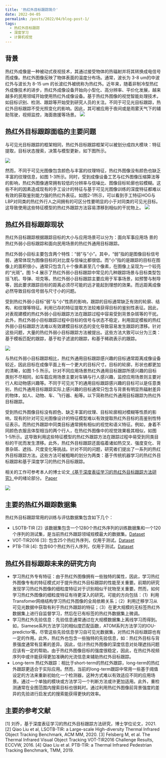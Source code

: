 ```yaml
---
title: '热红外目标跟踪简介'
date: 2022-04-05
permalink: /posts/2022/04/blog-post-1/
tags:
  - 热红外目标跟踪
  - 深度学习
  - 计算机视觉
---
```

## 背景
热红外成像是一种被动式夜视技术，其通过接受物体的热辐射并将其转换成电信号而成像。热红外图像反映了物体表面的温度分布场。通常，波长为 3-8 um的中波红外与波长为 8-15 um 的长波红外被统称为热红外。近年来，随着非制冷型热红外成像技术的进步，热红外成像设备开始向小型化、高分辨率、平价化发展，越来越多的民用领域开始使用热红外成像设备。基于热红外图像的视觉智能处理技术，如目标识别、检测、跟踪等开始受到研究人员的关注。不同于可见光目标跟踪，热红外目标跟踪不受光照变化的影响。因此，其可被应用于夜间或是雨雾天气下的辅助驾驶，视频监控，海面救援等场景。
<img src='/images/1649127908086.png'>


## 热红外目标跟踪面临的主要问题
与可见光目标跟踪的框架相同，热红外目标跟踪框架可以被划分成四大模块：特征提取，目标状态搜索，决策与模型更新，如下图所示。

<img src='/images/1649128000267.png'>

然而，不同于可见光图像包含颜色与丰富的纹理特征，热红外图像没有颜色也缺乏丰富的纹理信息，如图 1-3所示。同时，受到成像设备工艺与红外图像压缩算法等的影响，热红外图像通常拥有较低的分辨率与信噪比、图像目标轮廓也较模糊。这些不利的因素造成现有的手工设计的特征与基于可见光图像训练的深度特征都难以有效的获取鉴别能力强的热红外表征。如图2-1所示，可以看到手工特征HOG与LBP对同类的热红外行人之间拥有的可区分性要明显的小于对同类的可见光目标。这导致使用这些特征模型的热红外跟踪方法容易漂移到相似的干扰物上。
<img src='/images/1649128685757.png'>


## 热红外目标跟踪现状
热红外目标跟踪根据跟踪目标的大小与应用场景可以分为：面向军事应用场
景的热红外弱小目标跟踪和面向民用场景的热红外通用目标跟踪。

热红外弱小目标主要包含两个特性：“弱”与“小”。其中，“弱”指的是图像目标信号弱，通常体现为图像目标的对比度与信噪比都很低。而“小”指的是跟踪的目标在图像上的面积很小，通常只包含几十个像素甚至几个像素，在图像上呈现为一个较亮的“光斑”。图 1-4 展示了热红外弱小目标跟踪中常见的几种跟踪场景与目标类型包括飞机、导弹、坦克等。热红外弱小目标跟踪主要应用于军事场景，如预警与制导等，因此要求跟踪目标的距离必须尽可能的远才能起到理想的效果。而远距离成像必然导致目标信号弱与尺寸小的问题。

受到热红外弱小目标“弱”与“小”性质的影响，跟踪的目标通常缺乏有效的轮廓、结构、和纹理等特征。利用已存的特征提取方法较难获得目标的鉴别性表征。因此，对表观建模的热红外弱小目标跟踪方法在跟踪过程中容易受到背景杂斑等的干扰。此外，热红外弱小目标跟踪过程中目标的信号与状态不稳定，利用固定模板的热红外弱小目标跟踪方法难以有效建模目标状态的变化导致容易发生跟踪的漂移。针对这些问题，大量的热红外弱小目标跟踪方法被提出。这些方法大致可以分为三类：基于模板匹配的跟踪，基于粒子滤波的跟踪，和基于稀疏表示的跟踪。

<img src='/images/1649129948229.png'>

与热红外弱小目标跟踪相比，热红外通用目标跟踪感兴趣的目标通常距离成像设备较近，因此目标在成像平面上有一个更大的目标尺寸。目标的轮廓，形状也都更加的清晰，如图 1-5 所示。针对不同应用场景热红外通用目标跟踪所感兴趣的目标类别不尽相同，如车载应用场景主要对车辆与行人感兴趣，监控应用场景则主要对行人和动物感兴趣等。不同于可见光下的通用目标跟踪感兴趣的目标可以是任意类别，热红外通用目标跟踪实际上感兴趣的目标通常只包含与背景有明显热辐射差异的物体，如人、动物、车、飞行器、船等。以下简称热红外通用目标跟踪为热红外目标跟踪。

受到热红外图像目标没有颜色、缺乏丰富的纹理、目标轮廓相对模糊等性质的影响，现有的针对可见光图像设计的特征模型难以有效提取热红外目标的高鉴别性特征表示。而热红外跟踪中同类目标通常拥有相似的视觉和语义特征。例如，身着不同颜色衣服且体型相当的两个行人，在热红外图像中的视觉效果极其相似，如图 1-5所示。这导致利用这些特征模型的热红外跟踪方法在跟踪过程中易受到同类目标的干扰而发生漂移。此外，热红外目标跟踪还面临着诸如热交叉、强度变化、背景杂斑、遮挡、尺度变化等挑战。针对不同的问题，研究者们提出了一系列的热红外目标跟踪方法。这些方法可被粗略的划分为两类：基于传统机器学习的热红外目标跟踪和基于深度学习的热红外目标跟踪。

相关的工作可参考本人的博士论文[《基于深度表征学习的热红外目标跟踪方法研究》](https://kns.cnki.net/kcms/detail/detail.aspx?dbcode=CDFD&dbname=CDFDLAST2022&filename=1021897432.nh&uniplatform=NZKPT&v=4dQy75Gq3-C1hAPENwn_H37Uyedc5CFif6AAC0cSUFwi8jW1FBDqTy6j5O9GR8tl)中的绪论部分。 [Paper](https://pan.baidu.com/s/1bqBVntE1HFJ5rKr7_8lgXQ?pwd=wc9j)

<img src='/images/1649208985866.png'>

## 主要的热红外跟踪数据集
热红外目标跟踪常用的训练与评估数据集包含如下几个：
* LSOTB-TIR [2]: 该数据集包含一个1280个热红外序列的训练数据集和一个120个序列的测试集，是当前热红外跟踪领域规模最大的数据集。[Dataset](https://github.com/QiaoLiuHit/LSOTB-TIR)
* VOT-TIR2016 [3]: 包含25个热红外序列，仅用于测试。[Dataset](https://pan.baidu.com/s/1Gkb74LmmHargq5m7Sd6Epw?pwd=wqy4)
* PTB-TIR [4]:  包含60个热红外行人序列，仅用于测试。[Dataset](https://github.com/QiaoLiuHit/PTB-TIR_Evaluation_toolkit)

## 热红外目标跟踪未来的研究方向
* 学习热红外专有特征：由于热红外图像拥有一些独特的属性，因此，学习热红外图像专有的特征模式对于提升热红外目标跟踪的性能至关重要。前期的研究发现学习热红外图像的细粒度特征对于识别相似干扰物至关重要。然而，如何学习热红外图像的细粒度特征有待更深入的研究。可能的方向包括：（1）利用Transfomer网络结构学习热红外图像的全局依赖关系；（2）利用迁移学习从可见光数据中获取有利于热红外跟踪的特征；（3）在更大规模的无标签热红外数据集上进行自监督学习，然后在已有标签的热红外数据集上微调。
* 学习热红外先验信息：先验信息通常通过在大规模数据集上离线学习而得到。如，Siamese系列方法学习的相似度匹配函数，ATOM系列方法学习的IOU-predictor等。尽管这些先验信息学习自可见光数据集，对热红外目标跟踪也有一定的作用。此外，热红外也包含一些独特的先验信息，如：热红外目标与背景强度通常有显著的差异。因此，估计热红外图像的深度信息对处理遮挡问题应该有一定的帮助。由于热红外图像目标的强度很稳定，因此，在热红外视频序列中或许能获得更加准确的光流信息来辅助热红外目标跟踪。
* Long-term 热红外跟踪：相比于short-term的热红外跟踪，long-term的热红外跟踪更适合于实际应用。然而，当前的long-term跟踪中常用一些基于阈值设定的方法来重新初始化一个检测器，这种方式难以有效适应不同的应用场景。通过一个单独的模块或方法学习一个判断方法或许更加适用。此外，重检测通常在全图范围内搜索目标也很耗时。通过利用热红外图像前背景强度的差异的先验进行启发式的搜索能获得更快的效率。


## 主要的参考文献
[1] 刘乔，基于深度表征学习的热红外目标跟踪方法研究，博士学位论文，2021.
[2] Qiao Liu et al, LSOTB-TIR: a Large-scale High-diversity Thermal Infrared Object Tracking Benchmark, ACM MM, 2020.
[3] Felsberg M, et al. The Thermal Infrared Visual Object Tracking
VOT-TIR2016 Challenge Results, ECCVW, 2016.
[4] Qiao Liu et al. PTB-TIR: a Thermal Infrared Pedestrian Tracking Benchmark, TMM, 2019.
